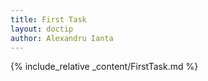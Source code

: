 ```yaml
---
title: First Task
layout: doctip
author: Alexandru Ianta
---
```


{% include_relative _content/FirstTask.md %}